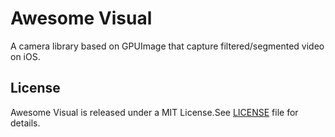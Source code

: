 # Awesome Visual

A camera library based on GPUImage that capture filtered/segmented video on iOS.

## License
Awesome Visual is released under a MIT License.See [LICENSE](./LICENSE) file for details.